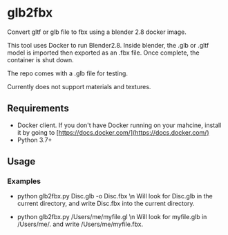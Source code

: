 # glb2fbx
Convert gltf or glb file to fbx using a blender 2.8 docker image.

This tool uses Docker to run Blender2.8. Inside blender, the .glb or .gltf model is imported then exported as an .fbx file. Once complete, the container is shut down.

The repo comes with a .glb file for testing.

Currently does not support materials and textures.

## Requirements
- Docker client. If you don't have Docker running on your mahcine, install it by going to [https://docs.docker.com/](https://docs.docker.com/)
- Python 3.7+

## Usage
### Examples
- python glb2fbx.py Disc.glb -o Disc.fbx 
\n Will look for Disc.glb in the current directory, and write Disc.fbx into the current directory.

- python glb2fbx.py /Users/me/myfile.gl
\n Will look for myfile.glb in /Users/me/. and write /Users/me/myfile.fbx.
